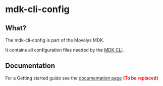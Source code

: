 # mdk-cli-config

## What?

The mdk-cli-config is part of the Movalys MDK.

It contains all configuration files needed by the [MDK CLI].

## Documentation

For a Getting started guide see the [documentation page] <b><font color='red' >(To be replaced)</font></b>

[gittip-url]: https://gratipay.com/~WeAreFractal/
[gittip-image]: https://img.shields.io/gittip/WeAreFractal.svg

[downloads-image]: https://img.shields.io/npm/dm/mdk-cli.svg
[npm-url]: https://www.npmjs.com/package/mdk-cli
[npm-image]: https://img.shields.io/npm/v/mdk-cli.svg

[documentation page]:http://nansrvintc1.ntes.fr.sopra/mfdocs-5.1/
[MDK CLI]:https://movalys.org

